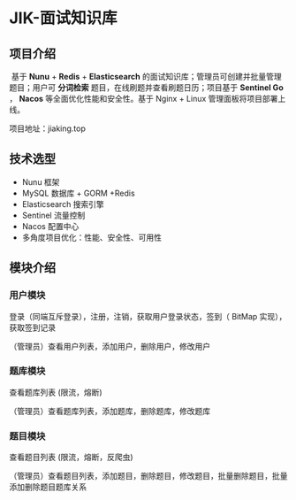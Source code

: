 # JIK-面试知识库

## 项目介绍

​	基于 **Nunu** + **Redis** + **Elasticsearch** 的面试知识库；管理员可创建并批量管理题目；用户可 **分词检索** 题目，在线刷题并查看刷题日历；项目基于 **Sentinel Go** ， **Nacos** 等全面优化性能和安全性。基于 Nginx + Linux 管理面板将项目部署上线。

项目地址：jiaking.top

## 技术选型

- Nunu 框架
- MySQL 数据库 + GORM +Redis
- Elasticsearch 搜索引擎
- Sentinel 流量控制
- Nacos 配置中心
- 多角度项目优化：性能、安全性、可用性

## 模块介绍

### 用户模块

登录（同端互斥登录），注册，注销，获取用户登录状态，签到（ BitMap 实现），获取签到记录

（管理员）查看用户列表，添加用户，删除用户，修改用户

### 题库模块

查看题库列表 (限流，熔断)

（管理员）查看题库列表，添加题库，删除题库，修改题库

### 题目模块

查看题目列表 (限流，熔断，反爬虫)

（管理员）查看题目列表，添加题目，删除题目，修改题目，批量删除题目，批量添加删除题目题库关系
